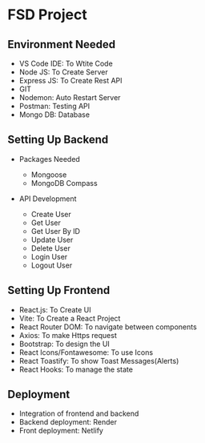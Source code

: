 # FSD Project

## Environment Needed
- VS Code IDE: To Wtite Code
- Node JS: To Create Server
- Express JS: To Create Rest API
- GIT
- Nodemon: Auto Restart Server
- Postman: Testing API
- Mongo DB: Database

## Setting Up Backend
- Packages Needed
    - Mongoose
    - MongoDB Compass

- API Development
    - Create User
    - Get User
    - Get User By ID
    - Update User
    - Delete User
    - Login User
    - Logout User

## Setting Up Frontend
- React.js: To Create UI
- Vite: To Create a React Project
- React Router DOM: To navigate between components
- Axios: To make Https request
- Bootstrap: To design the UI
- React Icons/Fontawesome: To use Icons
- React Toastify: To show Toast Messages(Alerts)
- React Hooks: To manage the state

## Deployment
- Integration of frontend and backend
- Backend deployment: Render
- Front deployment: Netlify